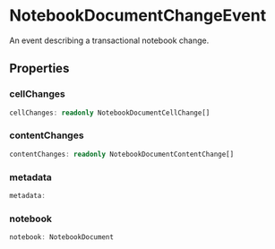 # NotebookDocumentChangeEvent

An event describing a transactional notebook change.

## Properties

### cellChanges

```typescript
cellChanges: readonly NotebookDocumentCellChange[]
```

### contentChanges

```typescript
contentChanges: readonly NotebookDocumentContentChange[]
```

### metadata

```typescript
metadata:
```

### notebook

```typescript
notebook: NotebookDocument
```

[NotebookDocumentCellChange]: NotebookDocumentCellChange.md
[NotebookDocumentContentChange]: NotebookDocumentContentChange.md
[NotebookDocument]: NotebookDocument.md
